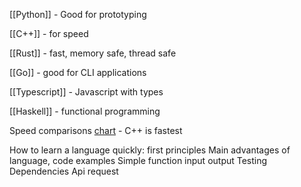 
[[Python]] - Good for prototyping

[[C++]] - for speed

[[Rust]] - fast, memory safe, thread safe

[[Go]] - good for CLI applications

[[Typescript]] - Javascript with types

[[Haskell]] - functional programming

Speed comparisons [chart](https://github.com/niklas-heer/speed-comparison) - C++ is fastest

How to learn a language quickly: first principles
Main advantages of language, code examples
Simple function input output
Testing
Dependencies
Api request

